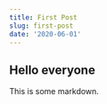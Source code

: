 ```yaml
---
title: First Post
slug: first-post
date: '2020-06-01'
---
```


## Hello everyone

This is some markdown.
